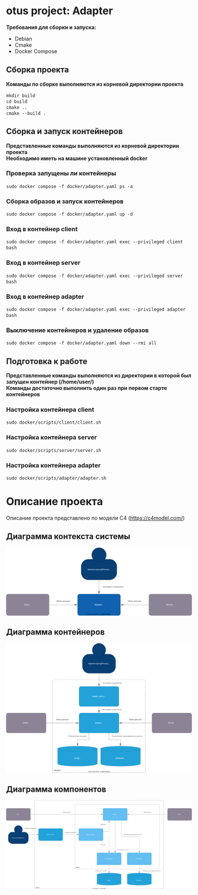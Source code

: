 # otus project: Adapter
**Требования для сборки и запуска:**
* Debian
* Cmake
* Docker Compose

## Сборка проекта
**Команды по сборке выполняются из корневой директории проекта**
```
mkdir build
cd build
cmake ..
cmake --build .
```
## Сборка и запуск контейнеров
**Представленные команды выполняются из корневой директории проекта**\
**Необходимо иметь на машине установленный docker**
### Проверка запущены ли контейнеры
```
sudo docker compose -f docker/adapter.yaml ps -a
```
### Сборка образов и запуск контейнеров
```
sudo docker compose -f docker/adapter.yaml up -d
```
### Вход в контейнер client
```
sudo docker compose -f docker/adapter.yaml exec --privileged client bash
```
### Вход в контейнер server
```
sudo docker compose -f docker/adapter.yaml exec --privileged server bash
```
### Вход в контейнер adapter
```
sudo docker compose -f docker/adapter.yaml exec --privileged adapter bash
```
### Выключение контейнеров и удаление образов
```
sudo docker compose -f docker/adapter.yaml down --rmi all
```
## Подготовка к работе
**Представленные команды выполняются из директории в которой был запущен контейнер (/home/user/)**\
**Команды достаточно выполнить один раз при первом старте контейнеров**
### Настройка контейнера client
```
sudo docker/scripts/client/client.sh
```
### Настройка контейнера server
```
sudo docker/scripts/server/server.sh
```
### Настройка контейнера adapter
```
sudo docker/scripts/adapter/adapter.sh
```
# Описание проекта
Описание проекта представлено по модели C4 (https://c4model.com/)
## Диаграмма контекста системы
![Alt image](./diagrams/SystemContextDiagram.svg)
## Диаграмма контейнеров
![Alt image](./diagrams/ContainerDiagram.svg)
## Диаграмма компонентов
![Alt image](./diagrams/ComponentDiagram.svg)